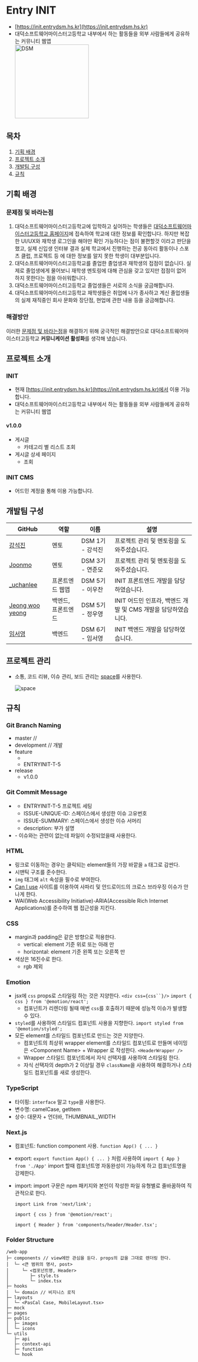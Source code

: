# Entry INIT

- [https://init.entrydsm.hs.kr](https://init.entrydsm.hs.kr)
- 대덕소프트웨어마이스터고등학교 내부에서 하는 활동들을 외부 사람들에게 공유하는 커뮤니티 웹앱<br />
  <img src="https://avatars.githubusercontent.com/u/26157097?s=400&v=4" alt="DSM" width="200" height="200" />

## 목차

1. [기획 배경](#기획-배경)
2. [프로젝트 소개](#프로젝트-소개)
3. [개발팀 구성](#개발팀-구성)
4. [규칙](#규칙)

## 기획 배경

### 문제점 및 바라는점

1. 대덕소프트웨어마이스터고등학교에 입학하고 싶어하는 학생들은 [대덕소프트웨어마이스터고등학교 홈페이지](https://dsmhs.djsch.kr)에 접속하여 학교에 대한 정보를 확인합니다. 하지만 복잡한 UI/UX와 재학생 로그인을 해야만 확인 가능하다는 점이 불편할것 이라고 판단을 했고, 실제 신입생 인터뷰 결과 실제 학교에서 진행하는 전공 동아리 활동이나 스포츠 클럽, 프로젝트 등 에 대한 정보를 알지 못한 학생이 대부분입니다.
2. 대덕소프트웨어마이스터고등학교를 졸업한 졸업생과 재학생의 접점이 없습니다. 실제로 졸업생에게 물어보니 재학생 멘토링에 대해 관심을 갖고 있지만 접점이 없어 하지 못한다는 점을 아쉬워합니다.
3. 대덕소프트웨어마이스터고등학교 졸업생들은 서로의 소식을 궁금해합니다.
4. 대덕소프트웨어마이스터고등학교 재학생들은 취업에 나가 종사하고 계신 졸업생들의 실제 재직중인 회사 문화와 장단점, 현업에 관한 내용 등을 궁금해합니다.

### 해결방안

이러한 [문제점 및 바라는점](#문제점-및-바라는점)을 해결하기 위해 궁극적인 해결방안으로 대덕소프트웨어마이스터고등학교 **커뮤니케이션 활성화**를 생각해 냈습니다.

## 프로젝트 소개

### INIT

- 현재 [https://init.entrydsm.hs.kr](https://init.entrydsm.hs.kr)에서 이용 가능합니다.
- 대덕소프트웨어마이스터고등학교 내부에서 하는 활동들을 외부 사람들에게 공유하는 커뮤니티 웹앱

#### v1.0.0

- 게시글
  - 카테고리 별 리스트 조회
- 게시글 상세 페이지
  - 조회

### INIT CMS

- 어드민 계정을 통해 이용 가능합니다.

## 개발팀 구성

| GitHub                                         | 역할               | 이름             | 설명                                                          |
| ---------------------------------------------- | ------------------ | ---------------- | ------------------------------------------------------------- |
| [강석진](https://github.com/panleeee)          | 멘토               | DSM 1기 - 강석진 | 프로젝트 관리 및 멘토링을 도와주셨습니다.                     |
| [Joonmo](https://github.com/engolder)          | 멘토               | DSM 3기 - 연준모 | 프로젝트 관리 및 멘토링을 도와주셨습니다.                     |
| [\_uchanlee](https://github.com/woochanleee)   | 프론트엔드 웹앱    | DSM 5기 - 이우찬 | INIT 프론트엔드 개발을 담당하였습니다.                        |
| [Jeong woo yeong](https://github.com/o-ozogie) | 백엔드, 프론트엔드 | DSM 5기 - 정우영 | INIT 어드민 인프라, 백엔드 개발 및 CMS 개발을 담당하였습니다. |
| [임서영](https://github.com/lliimm318)         | 백엔드             | DSM 6기 - 임서영 | INIT 백엔드 개발을 담당하였습니다.                            |

## 프로젝트 관리

- 소통, 코드 리뷰, 이슈 관리, 보드 관리는 [space](https://www.jetbrains.com/ko-kr/space)를 사용한다.

  ![space](https://resources.jetbrains.com/storage/products/space/img/meta/logo.png)

## 규칙

### Git Branch Naming

- master // 
- development // 개발
- feature
  - <ISSUE-UNIQUE-ID>
  - ENTRYINIT-T-5
- release
  - v1.0.0

### Git Commit Message

- <ISSUE-UNIQUE-ID> <ISSUE-SUMMARY> <description>
  - ENTRYINIT-T-5 프로젝트 세팅
  - ISSUE-UNIQUE-ID: 스페이스에서 생성한 이슈 고유번호
  - ISSUE-SUMMARY: 스페이스에서 생성한 이슈 서머리
  - description: 부가 설명
- <decription>
  - 이슈와는 관련이 없는데 파일이 수정되었을때 사용한다.

### HTML

- 링크로 이동하는 경우는 클릭되는 element들의 가장 바깥을 `a` 태그로 감싼다.
- 시맨틱 구조를 준수한다.
- `img` 태그에 `alt` 속성을 필수로 부여한다.
- [Can I use](https://caniuse.com) 사이트를 이용하여 사파리 및 안드로이드의 크로스 브라우징 이슈가 안나게 한다.
- WAI(Web Accessibility Initiative)-ARIA(Accessible Rich Internet Applications)를 준수하여 웹 접근성을 지킨다.

### CSS

- margin과 padding은 같은 방향으로 적용한다.
  - vertical: element 기준 위로 또는 아래 만
  - horizontal: element 기준 왼쪽 또는 오른쪽 만
- 색상은 16진수로 한다.
  - rgb 제외

### Emotion

- jsx에 `css` props로 스타일링 하는 것은 지양한다. ` <div css={css``}/> ` `import { css } from '@emotion/react';`
  - 컴포넌트가 리렌더링 될때 매번 `css`를 호출하기 때문에 성능적 이슈가 발생할 수 있다.
- `styled`를 사용하여 스타일드 컴포넌트 사용을 지향한다. `import styled from '@emotion/styled';`
- 모든 element를 스타일드 컴포넌트로 만드는 것은 지양한다.
  - 컴포넌트의 최상위 wrapper element를 스타일드 컴포넌트로 만들며 네이밍은 \<Component Name> + Wrapper 로 작성한다. `<HeaderWrapper />`
  - Wrapper 스타일드 컴포넌트에서 자식 선택자를 사용하여 스타일링 한다.
  - 자식 선택자의 depth가 2 이상일 경우 `className`을 사용하여 해결하거나 스타일드 컴포넌트를 새로 생성한다.

### TypeScript

- 타이핑: `interface` 말고 `type`을 사용한다.
- 변수명: camelCase, getItem
- 상수: 대문자 + 언더바, THUMBNAIL_WIDTH

### Next.js

- 컴포넌트: function component 사용. `function App() { ... }`
- export: `export function App() { ... }` 처럼 사용하여 `import { App } from './App'` import 할때 컴포넌트명 자동완성이 가능하게 하고 컴포넌트명을 강제한다.
- import: import 구문은 npm 패키지와 본인이 작성한 파일 유형별로 줄바꿈하여 직관적으로 한다.

  ```tsx
  import Link from 'next/link';

  import { css } from '@emotion/react';

  import { Header } from 'components/header/Header.tsx';
  ```

### Folder Structure

```
/web-app
├─ components // view에만 관심을 둔다. props의 값을 그대로 렌더링 한다.
│  └─ <큰 범위의 명사, post>
│     └─ <컴포넌트명, Header>
│        ├─ style.ts
│        └─ index.tsx
├─ hooks
│  └─ domain // 비지니스 로직
├─ layouts
│  └─ <PasCal Case, MobileLayout.tsx>
├─ mock
├─ pages
├─ public
│  ├─ images
│  └─ icons
└─ utils
   ├─ api
   ├─ context-api
   ├─ function
   └─ hook
```
